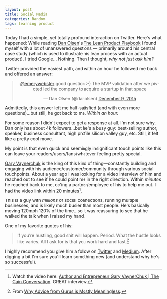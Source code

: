```yaml
---
layout: post
title: Social Media
categories: Random
tags: learning product
---
```

Today I had a simple, yet totally profound interaction on Twitter. Here's what happened: While reading [Dan Olsen](https://twitter.com/danolsen)'s [The Lean Product Playbook](http://www.amazon.com/The-Lean-Product-Playbook-Innovate/dp/1118960874) I found myself with a lot of unanswered questions &mdash; primarily around his central case study (which is used to illustrate his lean process with an actual product). I tried Google... Nothing. Then I thought, _why not just ask him?_

Twitter provided the easiest path, and within an hour he followed me back and offered an answer:

<blockquote align="center" class="twitter-tweet" lang="en"><p lang="en" dir="ltr"><a href="https://twitter.com/emerywebster">@emerywebster</a> good question :-) The MVP validation after we pivoted led the company to acquire a startup in that space</p>&mdash; Dan Olsen (@danolsen) <a href="https://twitter.com/danolsen/status/674391006851166208">December 9, 2015</a></blockquote>
<script async src="//platform.twitter.com/widgets.js" charset="utf-8"></script>

Admittedly, this answer left me half-satisfied (and with even more questions)...but still, he got back to me. _Within an hour._ 

For some reason I didn't expect to get a response at all. I'm not sure why. Dan only has about 4k followers...but he's a busy guy: best-selling author, speaker, business consultant, high profile silicon valley guy, etc. Still, it felt like a pretty cool move.

My point is that even quick and seemingly insignificant touch points like this can leave your readers/users/fans/whatever feeling pretty special. 

[Gary Vaynerchuk](http://twitter.com/garyvee) is the king of this kind of thing&mdash;constantly building and engaging with his audience/customer/community through various social touchpoints. About a year ago I was looking for a video interview of him and reached out to see if he could point me in the right direction. Within _minutes_ he reached back to me, cc'ing a partner/employee of his to help me out. I had the video link within 20 minutes[^1].

This is a guy with _millions_ of social connections, running multiple businesses, and is likely much busier than most people. He's basically moving 120mph 120% of the time...so it was reassuring to see that he walked the talk when I raised my hand.

One of my favorite quotes of his:

> If you’re hustling, good shit will happen. Period. What the hustle looks like varies. All I ask for is that you work hard and fast.[^2]

I highly recommend you give him a follow on [Twitter](http://twitter.com/garyvee) and [Medium](https://medium.com/@garyvee). After digging a bit I'm sure you'll learn something new (and understand why he's so successful).

[^1]: Watch the video here: [Author and Entrepreneur Gary VaynerChuk | The Cain Conversation](https://www.youtube.com/watch?v=lsqaqRBTj_s). GREAT interview.
[^2]: From [Why Advice from Gurus is Mostly Meaningless](https://medium.com/@garyvee/why-listening-to-gurus-won-t-change-your-lifestyle-cea34330ae76#.ca5l08wrp).